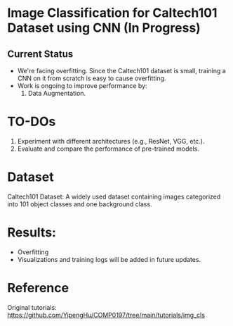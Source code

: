 # Image Classification for Caltech101 Dataset using CNN (In Progress)

## Current Status
- We're facing overfitting. Since the Caltech101 dataset is small, training a CNN on it from scratch is easy to cause overfitting.
-  Work is ongoing to improve performance by:
   1. Data Augmentation.

# TO-DOs
1. Experiment with different architectures (e.g., ResNet, VGG, etc.).
2. Evaluate and compare the performance of pre-trained models.

# Dataset
Caltech101 Dataset: A widely used dataset containing images categorized into 101 object classes and one background class.

# Results:
- Overfitting
- Visualizations and training logs will be added in future updates.

# Reference
Original tutorials: https://github.com/YipengHu/COMP0197/tree/main/tutorials/img_cls
